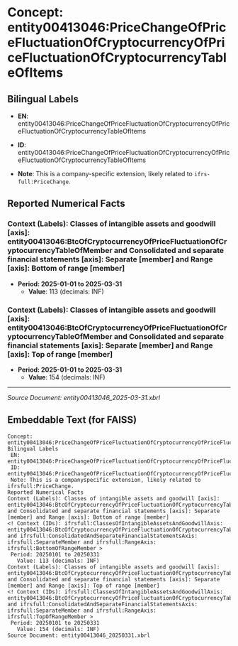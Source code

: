 # Concept: entity00413046:PriceChangeOfPriceFluctuationOfCryptocurrencyOfPriceFluctuationOfCryptocurrencyTableOfItems

## Bilingual Labels
- **EN**: entity00413046:PriceChangeOfPriceFluctuationOfCryptocurrencyOfPriceFluctuationOfCryptocurrencyTableOfItems

- **ID**: entity00413046:PriceChangeOfPriceFluctuationOfCryptocurrencyOfPriceFluctuationOfCryptocurrencyTableOfItems
- **Note**: This is a company-specific extension, likely related to `ifrs-full:PriceChange`.

## Reported Numerical Facts

### **Context (Labels): Classes of intangible assets and goodwill [axis]: entity00413046:BtcOfCryptocurrencyOfPriceFluctuationOfCryptocurrencyTableOfMember and Consolidated and separate financial statements [axis]: Separate [member] and Range [axis]: Bottom of range [member]**
<!-- Context (IDs): ifrs-full:ClassesOfIntangibleAssetsAndGoodwillAxis: entity00413046:BtcOfCryptocurrencyOfPriceFluctuationOfCryptocurrencyTableOfMember and ifrs-full:ConsolidatedAndSeparateFinancialStatementsAxis: ifrs-full:SeparateMember and ifrs-full:RangeAxis: ifrs-full:BottomOfRangeMember -->
- **Period: 2025-01-01 to 2025-03-31**
  - **Value**: 113 (decimals: INF)

### **Context (Labels): Classes of intangible assets and goodwill [axis]: entity00413046:BtcOfCryptocurrencyOfPriceFluctuationOfCryptocurrencyTableOfMember and Consolidated and separate financial statements [axis]: Separate [member] and Range [axis]: Top of range [member]**
<!-- Context (IDs): ifrs-full:ClassesOfIntangibleAssetsAndGoodwillAxis: entity00413046:BtcOfCryptocurrencyOfPriceFluctuationOfCryptocurrencyTableOfMember and ifrs-full:ConsolidatedAndSeparateFinancialStatementsAxis: ifrs-full:SeparateMember and ifrs-full:RangeAxis: ifrs-full:TopOfRangeMember -->
- **Period: 2025-01-01 to 2025-03-31**
  - **Value**: 154 (decimals: INF)

---
*Source Document: entity00413046_2025-03-31.xbrl*
## Embeddable Text (for FAISS)
```text
Concept: entity00413046:PriceChangeOfPriceFluctuationOfCryptocurrencyOfPriceFluctuationOfCryptocurrencyTableOfItems
Bilingual Labels
 EN: entity00413046:PriceChangeOfPriceFluctuationOfCryptocurrencyOfPriceFluctuationOfCryptocurrencyTableOfItems
 ID: entity00413046:PriceChangeOfPriceFluctuationOfCryptocurrencyOfPriceFluctuationOfCryptocurrencyTableOfItems
 Note: This is a companyspecific extension, likely related to ifrsfull:PriceChange.
Reported Numerical Facts
Context (Labels): Classes of intangible assets and goodwill [axis]: entity00413046:BtcOfCryptocurrencyOfPriceFluctuationOfCryptocurrencyTableOfMember and Consolidated and separate financial statements [axis]: Separate [member] and Range [axis]: Bottom of range [member]
<! Context (IDs): ifrsfull:ClassesOfIntangibleAssetsAndGoodwillAxis: entity00413046:BtcOfCryptocurrencyOfPriceFluctuationOfCryptocurrencyTableOfMember and ifrsfull:ConsolidatedAndSeparateFinancialStatementsAxis: ifrsfull:SeparateMember and ifrsfull:RangeAxis: ifrsfull:BottomOfRangeMember >
 Period: 20250101 to 20250331
   Value: 113 (decimals: INF)
Context (Labels): Classes of intangible assets and goodwill [axis]: entity00413046:BtcOfCryptocurrencyOfPriceFluctuationOfCryptocurrencyTableOfMember and Consolidated and separate financial statements [axis]: Separate [member] and Range [axis]: Top of range [member]
<! Context (IDs): ifrsfull:ClassesOfIntangibleAssetsAndGoodwillAxis: entity00413046:BtcOfCryptocurrencyOfPriceFluctuationOfCryptocurrencyTableOfMember and ifrsfull:ConsolidatedAndSeparateFinancialStatementsAxis: ifrsfull:SeparateMember and ifrsfull:RangeAxis: ifrsfull:TopOfRangeMember >
 Period: 20250101 to 20250331
   Value: 154 (decimals: INF)
Source Document: entity00413046_20250331.xbrl
```